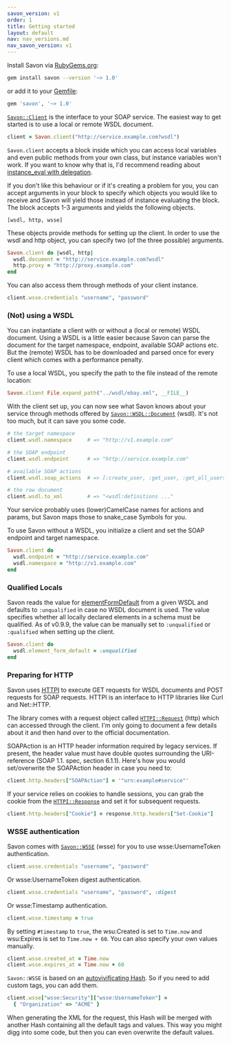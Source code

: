 ```yaml
---
savon_version: v1
order: 1
title: Getting started
layout: default
nav: nav_versions.md
nav_savon_version: v1
---
```


Install Savon via [RubyGems.org](http://rubygems.org/gems/savon):

``` bash
gem install savon --version '~> 1.0'
```

or add it to your [Gemfile](http://gembundler.com/):

``` ruby
gem 'savon', '~> 1.0'
```

[`Savon::Client`](http://github.com/savonrb/savon/blob/master/lib/savon/client.rb) is the
interface to your SOAP service. The easiest way to get started is to use a local or remote
WSDL document.

``` ruby
client = Savon.client("http://service.example.com?wsdl")
```

`Savon.client` accepts a block inside which you can access local variables and even public
methods from your own class, but instance variables won't work. If you want to know why that is,
I'd recommend reading about
[instance_eval with delegation](http://www.dcmanges.com/blog/ruby-dsls-instance-eval-with-delegation).

If you don't like this behaviour or if it's creating a problem for you, you can accept arguments
in your block to specify which objects you would like to receive and Savon will yield those instead
of instance evaluating the block. The block accepts 1-3 arguments and yields the following objects.

    [wsdl, http, wsse]

These objects provide methods for setting up the client. In order to use the wsdl and http object,
you can specify two (of the three possible) arguments.

``` ruby
Savon.client do |wsdl, http|
  wsdl.document = "http://service.example.com?wsdl"
  http.proxy = "http://proxy.example.com"
end
```

You can also access them through methods of your client instance.

``` ruby
client.wsse.credentials "username", "password"
```

### (Not) using a WSDL

You can instantiate a client with or without a (local or remote) WSDL document. Using a WSDL
is a little easier because Savon can parse the document for the target namespace, endpoint,
available SOAP actions etc. But the (remote) WSDL has to be downloaded and parsed once for every
client which comes with a performance penalty.

To use a local WSDL, you specify the path to the file instead of the remote location:

``` ruby
Savon.client File.expand_path("../wsdl/ebay.xml", __FILE__)
```

With the client set up, you can now see what Savon knows about your service through methods offered
by [`Savon::WSDL::Document`](http://github.com/savonrb/savon/blob/master/lib/savon/wsdl/document.rb) (wsdl).
It's not too much, but it can save you some code.

``` ruby
# the target namespace
client.wsdl.namespace     # => "http://v1.example.com"

# the SOAP endpoint
client.wsdl.endpoint      # => "http://service.example.com"

# available SOAP actions
client.wsdl.soap_actions  # => [:create_user, :get_user, :get_all_users]

# the raw document
client.wsdl.to_xml        # => "<wsdl:definitions ..."
```

Your service probably uses (lower)CamelCase names for actions and params, but Savon maps those to
snake_case Symbols for you.

To use Savon without a WSDL, you initialize a client and set the SOAP endpoint and target namespace.

``` ruby
Savon.client do
  wsdl.endpoint = "http://service.example.com"
  wsdl.namespace = "http://v1.example.com"
end
```

### Qualified Locals

Savon reads the value for [elementFormDefault](http://www.w3.org/TR/xmlschema-0/#QualLocals) from a
given WSDL and defaults to `:unqualified` in case no WSDL document is used. The value specifies whether
all locally declared elements in a schema must be qualified. As of v0.9.9, the value can be manually
set to `:unqualified` or `:qualified` when setting up the client.

``` ruby
Savon.client do
  wsdl.element_form_default = :unqualified
end
```

### Preparing for HTTP

Savon uses [HTTPI](http://rubygems.org/gems/httpi) to execute GET requests for WSDL documents and
POST requests for SOAP requests. HTTPI is an interface to HTTP libraries like Curl and Net::HTTP.

The library comes with a request object called
[`HTTPI::Request`](http://github.com/savonrb/httpi/blob/master/lib/httpi/request.rb) (http)
which can accessed through the client. I'm only going to document a few details about it and
then hand over to the official documentation.

SOAPAction is an HTTP header information required by legacy services. If present, the header
value must have double quotes surrounding the URI-reference (SOAP 1.1. spec, section 6.1.1).
Here's how you would set/overwrite the SOAPAction header in case you need to:

``` ruby
client.http.headers["SOAPAction"] = '"urn:example#service"'
```

If your service relies on cookies to handle sessions, you can grab the cookie from the
[`HTTPI::Response`](http://github.com/savonrb/httpi/blob/master/lib/httpi/response.rb) and set
it for subsequent requests.

``` ruby
client.http.headers["Cookie"] = response.http.headers["Set-Cookie"]
```

### WSSE authentication

Savon comes with [`Savon::WSSE`](http://github.com/savonrb/savon/blob/master/lib/savon/wsse.rb) (wsse)
for you to use wsse:UsernameToken authentication.

``` ruby
client.wsse.credentials "username", "password"
```

Or wsse:UsernameToken digest authentication.

``` ruby
client.wsse.credentials "username", "password", :digest
```

Or wsse:Timestamp authentication.

``` ruby
client.wsse.timestamp = true
```

By setting `#timestamp` to `true`, the wsu:Created is set to `Time.now` and wsu:Expires is set to
`Time.now + 60`. You can also specify your own values manually.

``` ruby
client.wsse.created_at = Time.now
client.wsse.expires_at = Time.now + 60
```

`Savon::WSSE` is based on an
[autovivificating Hash](http://stackoverflow.com/questions/1503671/ruby-hash-autovivification-facets).
So if you need to add custom tags, you can add them.

``` ruby
client.wsse["wsse:Security"]["wsse:UsernameToken"] =
  { "Organization" => "ACME" }
```

When generating the XML for the request, this Hash will be merged with another Hash containing all the
default tags and values. This way you might digg into some code, but then you can even overwrite the
default values.
